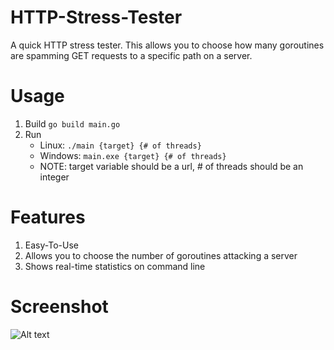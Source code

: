 # HTTP-Stress-Tester
A quick HTTP stress tester. This allows you to choose how many goroutines are spamming GET requests to a specific path on a server.

# Usage
1. Build
`go build main.go`
2. Run
	- Linux: `./main {target} {# of threads}`
	- Windows: `main.exe {target} {# of threads}`
	- NOTE: target variable should be a url, # of threads should be an integer

# Features
1. Easy-To-Use
2. Allows you to choose the number of goroutines attacking a server
3. Shows real-time statistics on command line

# Screenshot
![Alt text](/master/screenshot.png "")
